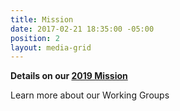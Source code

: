 ```yaml
---
title: Mission
date: 2017-02-21 18:35:00 -05:00
position: 2
layout: media-grid
---
```


**Details on our [2019 Mission](../issues/2019-mission-and-resources.html)**

Learn more about our Working Groups